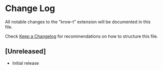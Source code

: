 # Change Log

All notable changes to the "krow-t" extension will be documented in this file.

Check [Keep a Changelog](http://keepachangelog.com/) for recommendations on how to structure this file.

## [Unreleased]

- Initial release

